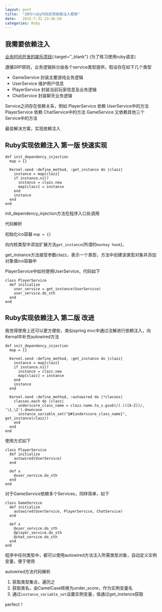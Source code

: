 ```yaml
---
layout: post
title:  "20行ruby代码实现依赖注入框架"
date:   2015-7-31 23:36:56
categories: Ruby
---
```


## 我需要依赖注入

[业余时间开发的娱乐项目](/yecai/){:target="_blank"} (为了练习使用ruby语言)

遵循SRP原则，业务逻辑拆分由各个service类型提供，假设存在如下几个类型

- GameService 封装主要游戏业务逻辑
- UserService 维护用户信息
- PlayerService 封装当前玩家信息及业务逻辑
- ChatService 封装聊天业务逻辑

Service之间存在依赖关系，例如
PlayerService 依赖 UserService中的方法
PlayerService 依赖 ChatService中的方法
GameService 又依赖其他三个Service中的方法

最佳解决方案，实现依赖注入

## Ruby实现依赖注入 第一版 快速实现

	def init_dependency_injection
	  map = {}

	  Kernel.send :define_method, :get_instance do |clazz|
	    instance = map[clazz]
	    if instance.nil?
	      instance = clazz.new
	      map[clazz] = instance
	    end
	    instance
	  end
	end

init_dependency_injection方法在程序入口处调用

代码解析

初始化ico容器 `map = {}`

向内核类型中添加扩展方法`get_instance`(所谓的`monkey hook`)，

get_instance方法接受参数clazz，表示一个类型，方法中创建该类型对象并添加对象值ico容器中

PlayerService中如何使用UserService，代码如下

	class PlayerService
	  def initialize
	    user_service = get_instance(UserService)
	    user_service.do_sth
	  end
	end


## Ruby实现依赖注入 第二版 改进

我觉得使用上还可以更方便些，类似spring mvc中通过注解进行依赖注入，向Kernal中补充autowired方法

	def init_dependency_injection
	  map = {}

	  Kernel.send :define_method, :get_instance do |clazz|
	    instance = map[clazz]
	    if instance.nil?
	      instance = clazz.new
	      map[clazz] = instance
	    end
	    instance
	  end

	  Kernel.send :define_method, :autowired do |*classes|
	    classes.each do |clazz|
	      underscore_class_name = clazz.name.to_s.gsub(/(.)([A-Z])/, '\1_\2').downcase
	      instance_variable_set("@#{underscore_class_name}", get_instance(clazz))
	    end
	  end
	end

使用方式如下

	class PlayerService
	  def initialize
	    autowired(UserService)
	  end

	  def x
	    @user_service.do_sth
	  end
	end

对于GameService依赖多个Services，同样简单，如下

	class GameService
	  def initialize
	    autowired(UserService, PlayerService, ChatService)
	  end
	  
	  def x
	    @user_service.do_sth
	    @player_service.do_sth
	    @chat_service.do_sth
	  end
	end


程序中任何类型中，都可以使用autowired方法注入所需类型对象，自动定义实例变量，便于使用

autowired方法代码解析

1. 获取类型集合，遍历之
2. 获取类名，由CamelCase转换为under_score，作为实例变量名
3. 通过`instance_variable_set`设置实例变量，值通过get_instance获取

perfect！